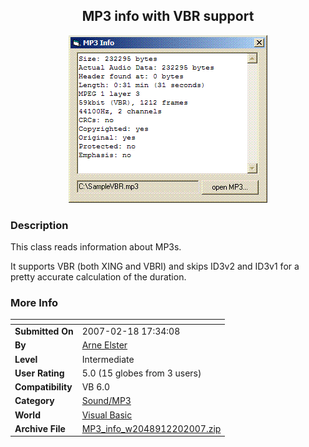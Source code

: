 ﻿<div align="center">

## MP3 info with VBR support

<img src="PIC2007220454233322.GIF">
</div>

### Description

This class reads information about MP3s.

It supports VBR (both XING and VBRI) and skips ID3v2 and ID3v1 for a pretty accurate calculation of the duration.
 
### More Info
 


<span>             |<span>
---                |---
**Submitted On**   |2007-02-18 17:34:08
**By**             |[Arne Elster](https://github.com/Planet-Source-Code/PSCIndex/blob/master/ByAuthor/arne-elster.md)
**Level**          |Intermediate
**User Rating**    |5.0 (15 globes from 3 users)
**Compatibility**  |VB 6\.0
**Category**       |[Sound/MP3](https://github.com/Planet-Source-Code/PSCIndex/blob/master/ByCategory/sound-mp3__1-45.md)
**World**          |[Visual Basic](https://github.com/Planet-Source-Code/PSCIndex/blob/master/ByWorld/visual-basic.md)
**Archive File**   |[MP3\_info\_w2048912202007\.zip](https://github.com/Planet-Source-Code/arne-elster-mp3-info-with-vbr-support__1-67917/archive/master.zip)








